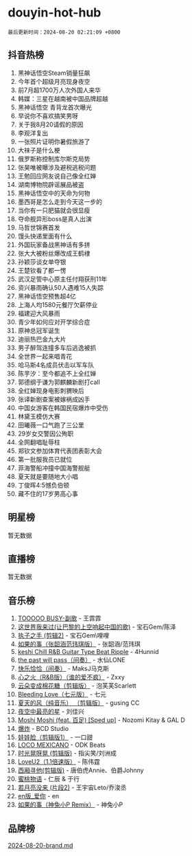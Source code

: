 # douyin-hot-hub

`最后更新时间：2024-08-20 02:21:09 +0800`

## 抖音热榜

1. 黑神话悟空Steam销量狂飙
1. 今年首个超级月亮现身夜空
1. 前7月超1700万人次外国人来华
1. 韩媒：三星在越南被中国品牌超越
1. 黑神话悟空 青背龙首次曝光
1. 早说你不喜欢搞笑男呀
1. 关于我8月20请假的原因
1. 李观洋复出
1. 一张照片证明你暑假旅游了
1. 大祙子是什么梗
1. 俄罗斯称控制库尔斯克局势
1. 张昊唯被曝涉及避税逃税问题
1. 王勉回应网友说自己像全红婵
1. 湖南博物院辟谣展品被盗
1. 黑神话悟空中的天命为何物
1. 墨西哥是怎么走到今天这一步的
1. 当你有一只肥猫就会很显瘦
1. 夺命舰异形boss是真人出演
1. 马哲世锦赛首发
1. 馒头快递里面有什么
1. 外国玩家备战黑神话有多拼
1. 张大大被粉丝爆改成王鹤棣
1. 孙颖莎谈女单夺银
1. 王楚钦看了都一愣
1. 武汉足管中心原主任付翔获刑11年
1. 资兴暴雨确认50人遇难15人失踪
1. 黑神话悟空预售超4亿
1. 上海人均1580元餐厅欠薪停业
1. 福建迎大风暴雨
1. 青少年如何应对开学综合症
1. 原神总冠军诞生
1. 迪丽热巴金九大片
1. 男子醉驾连撞多车后逃逸被抓
1. 全世界一起来唱青花
1. 哈马斯4名成员伏击以军车队
1. 陈芋汐：至今都追不上全红婵
1. 郭德纲于谦为郭麒麟新剧打call
1. 全红婵现身电影刺猬映后
1. 张译新剧查案被嫁祸成凶手
1. 中国女游客在韩国民宿爆炸中受伤
1. 林黛玉模仿大赛
1. 田曦薇一口气跑了三公里
1. 29岁女交警因公殉职
1. 全网翻唱耻辱柱
1. 郑钦文参加体育代表团表彰大会
1. 第一批服我员已就位
1. 菲海警船冲撞中国海警舰艇
1. 夏天就是要随地大小唱
1. 丁俊晖4:5憾负伯顿
1. 藏不住的17岁男高心事

## 明星榜

暂无数据

## 直播榜

暂无数据

## 音乐榜

1. [TOOOOO BUSY-副歌](https://sf5-hl-cdn-tos.douyinstatic.com/obj/tos-cn-ve-2774/o0fmjGZetNDjSM5EimFs2QlzBg30YgByJMRQrC) - 王霏霏
1. [这世界我来过(让巴黎的上空响起中国的歌)](https://sf3-cdn-tos.douyinstatic.com/obj/tos-cn-ve-2774/o4wXzBftoUMHKWsiWRwtI9iiGWnO8zjCBxAaAb) - 宝石Gem/陈泽
1. [执子之手 (剪辑2)](https://sf5-hl-cdn-tos.douyinstatic.com/obj/tos-cn-ve-2774/oUoZLQjCc31XzqsBnBQUNgeKtYPBcgbFDwtfcu) - 宝石Gem\哩哩
1. [如果的事（张韶涵范玮琪版）](https://sf3-cdn-tos.douyinstatic.com/obj/tos-cn-ve-2774/owI7MDDyzHddFIDNOFiTf8qYP1fafEiAgmjsCv) - 张韶涵/范玮琪
1. [keshi Chill R&B Guitar Type Beat Ripple](https://sf5-hl-cdn-tos.douyinstatic.com/obj/tos-cn-ve-2774/okQIfmitAB3HpgZQo0YCEFEACcDhQngn0fkFIC) - 4Hunnid
1. [the past will pass（间奏）](https://sf5-hl-cdn-tos.douyinstatic.com/obj/tos-cn-ve-2774/oYi1aFWqIjwzlvAuryrQIMAFSoPpJyicp6BiZ) - 水仙LONE
1. [快乐恰恰（间奏）](https://sf5-hl-cdn-tos.douyinstatic.com/obj/tos-cn-ve-2774/oMesum3HvWQXJxuMFeVYzf54o2QzH5aEBPOCAn) - MaksJ马克斯
1. [心之火（R&B版）（谁的爱不疯）](https://sf5-hl-cdn-tos.douyinstatic.com/obj/tos-cn-ve-2774/okemkEDaIBBE3OosftCgMxlFkLQZRw37t36ZQv) - Zxxy
1. [云朵变成棉花糖（剪辑版）](https://sf5-hl-cdn-tos.douyinstatic.com/obj/tos-cn-ve-2774/o8LC84GQLALFfXeyJmh8KE61byVQYMMeAZLfEI) - 泡芙芙Scarlett
1. [Bleeding Love（七元版）](https://sf3-cdn-tos.douyinstatic.com/obj/tos-cn-ve-2774/oEgC9eZFHQ1MfSRnrfkzFp8AayDWqAQMABBgUs) - 七元
1. [夏天的风（纯音乐） （剪辑版）](https://sf5-hl-cdn-tos.douyinstatic.com/obj/tos-cn-ve-2774/oUzLjBZZFQAoNRmGokEeD5zfQCObp6UeFAnTa6) - gusing CC
1. [夜空中最亮的星](https://sf5-hl-cdn-tos.douyinstatic.com/obj/tos-cn-ve-2774/o4IfgGwqqnFeXEMGaS8JBzJAdayAaCeoxqbjCD) - 刘佳兴
1. [Moshi Moshi (feat. 百足) [Sped up]](https://sf5-hl-cdn-tos.douyinstatic.com/obj/tos-cn-ve-2774/ocCPFQcXJLeroaIdQLIGAoeeYM3OAUYGDguHXz) - Nozomi Kitay & GAL D
1. [爆炸](https://sf5-hl-cdn-tos.douyinstatic.com/obj/tos-cn-ve-2774/4abeb6e3794342cf9e7ce20282badd15) - BCD Studio
1. [娃娃脸（剪辑版1）](https://sf5-hl-cdn-tos.douyinstatic.com/obj/tos-cn-ve-2774/oIimSCgQoNUePTAZ1Ba7TeADY4KetGYsVFeaaB) - 一口甜
1. [LOCO MEXICANO](https://sf5-hl-cdn-tos.douyinstatic.com/obj/tos-cn-ve-2774/owxVoxJorA4ILBfsMAjU6t7O1xW9w0tS7EYzh6) - ODK Beats
1. [时光晃呀晃 (剪辑版)](https://sf5-hl-cdn-tos.douyinstatic.com/obj/tos-cn-ve-2774/o8ACeQem3gwI1x3GIYGAfKG0LJebKFRJDwRwyW) - 指尖笑/刘洲成
1. [LoveU2（1.1倍速版）](https://sf5-hl-cdn-tos.douyinstatic.com/obj/tos-cn-ve-2774/oQMeDffLaEmgMwgCOEMAFCI6INzoFPgWdD0rsa) - 陈伟霆
1. [西厢寻他(剪辑版)](https://sf3-cdn-tos.douyinstatic.com/obj/tos-cn-ve-2774/oUsAVfAQKlRNxEv5qxvIB8o5qmIWUcXbzJKJhw) - 唐伯虎Annie、伯爵Johnny
1. [蜜桃物语](https://sf5-hl-cdn-tos.douyinstatic.com/obj/tos-cn-ve-2774/oIhOSCZtIACtYU4XQkngiW9kCBfVD1Fz9IYeqL) - 仁辰 & 于行
1. [若月亮没来 (片段2)](https://sf5-hl-cdn-tos.douyinstatic.com/obj/tos-cn-ve-2774/ocQavLLjkCOeDxGyYeIMGgNAIwJ0QXE1Ve3Fzv) - 王宇宙Leto/乔浚丞
1. [en版_爱你](https://sf5-hl-cdn-tos.douyinstatic.com/obj/tos-cn-ve-2774/oEDn5OQWGwJcMoiXFPLTgUzBICetMfDgIfAjaa) - en
1. [如果的事（神兔小P Remix）](https://sf5-hl-cdn-tos.douyinstatic.com/obj/tos-cn-ve-2774/okHtAffz3g4ZB0BMQn9iC9BC6AciI3xCmgQTqt) - 神兔小P

## 品牌榜

[2024-08-20-brand.md](2024-08-20-brand.md)
